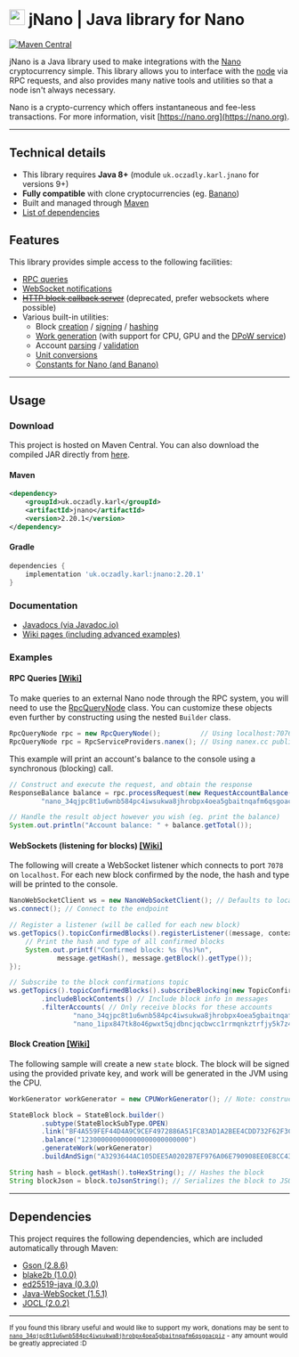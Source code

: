 # <img src="https://svgur.com/i/U0r.svg" height=28/> jNano | Java library for Nano
[![Maven Central](https://img.shields.io/maven-central/v/uk.oczadly.karl/jnano)](https://maven-badges.herokuapp.com/maven-central/uk.oczadly.karl/jnano)

jNano is a Java library used to make integrations with the [Nano](https://nano.org) cryptocurrency simple. 
 This library allows you to interface with the [node](https://github.com/nanocurrency/nano-node)
 via RPC requests, and also provides many native tools and utilities so that a node isn't always necessary.
 
Nano is a crypto-currency which offers instantaneous and fee-less transactions. For more information, visit
[https://nano.org](https://nano.org).

---

## Technical details
- This library requires **Java 8+** (module `uk.oczadly.karl.jnano` for versions 9+)
- **Fully compatible** with clone cryptocurrencies (eg. [Banano](https://banano.cc))
- Built and managed through [Maven](https://maven.apache.org/)
- [List of dependencies](#dependencies)

## Features
This library provides simple access to the following facilities:
- [RPC queries](https://github.com/koczadly/jNano/wiki/RPC-Queries)
- [WebSocket notifications](https://github.com/koczadly/jNano/wiki/WebSocket-communication)
- [~~HTTP block callback server~~](https://github.com/koczadly/jNano/wiki/Block-callback) (deprecated, prefer websockets where possible)
- Various built-in utilities:
  - Block [creation](https://github.com/koczadly/jNano/wiki/Utilities#creation--construction) / [signing](https://github.com/koczadly/jNano/wiki/Utilities#signing) / [hashing](https://github.com/koczadly/jNano/wiki/Utilities#hashing)
  - [Work generation](https://github.com/koczadly/jNano/wiki/Utilities#work-generation) (with support for CPU, GPU and the [DPoW service](https://dpow.nanocenter.org/))
  - Account [parsing](https://github.com/koczadly/jNano/wiki/Utilities#accounts) / [validation](https://github.com/koczadly/jNano/wiki/Utilities#validation)
  - [Unit conversions](https://github.com/koczadly/jNano/wiki/Utilities#unit-conversion)
  - [Constants for Nano (and Banano)](https://github.com/koczadly/jNano/wiki/Utilities#constants)

---

## Usage
### Download
This project is hosted on Maven Central. You can also download the compiled JAR directly from [here](https://maven-badges.herokuapp.com/maven-central/uk.oczadly.karl/jnano).
#### Maven
```xml
<dependency>
    <groupId>uk.oczadly.karl</groupId>
    <artifactId>jnano</artifactId>
    <version>2.20.1</version>
</dependency>
```
#### Gradle
```gradle
dependencies {
    implementation 'uk.oczadly.karl:jnano:2.20.1'
}
```

### Documentation
- [Javadocs (via Javadoc.io)](https://www.javadoc.io/doc/uk.oczadly.karl/jnano/latest/uk.oczadly.karl.jnano-summary.html)
- [Wiki pages (including advanced examples)](https://github.com/koczadly/jNano/wiki/)

### Examples
#### RPC Queries [\[Wiki\]](https://github.com/koczadly/jNano/wiki/RPC-Queries)
To make queries to an external Nano node through the RPC system, you will need to use the [RpcQueryNode](https://www.javadoc.io/doc/uk.oczadly.karl/jnano/latest/uk/oczadly/karl/jnano/rpc/RpcQueryNode.html)
 class. You can customize these objects even further by constructing using the nested `Builder` class.
```java
RpcQueryNode rpc = new RpcQueryNode();          // Using localhost:7076
RpcQueryNode rpc = RpcServiceProviders.nanex(); // Using nanex.cc public API
```
This example will print an account's balance to the console using a synchronous (blocking) call.
```java
// Construct and execute the request, and obtain the response
ResponseBalance balance = rpc.processRequest(new RequestAccountBalance(
        "nano_34qjpc8t1u6wnb584pc4iwsukwa8jhrobpx4oea5gbaitnqafm6qsgoacpiz"));

// Handle the result object however you wish (eg. print the balance)
System.out.println("Account balance: " + balance.getTotal());
```

#### WebSockets (listening for blocks) [\[Wiki\]](https://github.com/koczadly/jNano/wiki/WebSocket-communication)
The following will create a WebSocket listener which connects to port `7078` on `localhost`. For each new block
 confirmed by the node, the hash and type will be printed to the console.
```java
NanoWebSocketClient ws = new NanoWebSocketClient(); // Defaults to localhost:7078
ws.connect(); // Connect to the endpoint

// Register a listener (will be called for each new block)
ws.getTopics().topicConfirmedBlocks().registerListener((message, context) -> {
    // Print the hash and type of all confirmed blocks
    System.out.printf("Confirmed block: %s (%s)%n",
            message.getHash(), message.getBlock().getType());
});

// Subscribe to the block confirmations topic
ws.getTopics().topicConfirmedBlocks().subscribeBlocking(new TopicConfirmation.SubArgs()
        .includeBlockContents() // Include block info in messages
        .filterAccounts( // Only receive blocks for these accounts
                "nano_34qjpc8t1u6wnb584pc4iwsukwa8jhrobpx4oea5gbaitnqafm6qsgoacpiz",
                "nano_1ipx847tk8o46pwxt5qjdbncjqcbwcc1rrmqnkztrfjy5k7z4imsrata9est"));
```

#### Block Creation [\[Wiki\]](https://github.com/koczadly/jNano/wiki/Utilities#creation--construction)
The following sample will create a new `state` block. The block will be signed using the provided private key, and
 work will be generated in the JVM using the CPU.
```java
WorkGenerator workGenerator = new CPUWorkGenerator(); // Note: construct once and re-use

StateBlock block = StateBlock.builder()
        .subtype(StateBlockSubType.OPEN)
        .link("BF4A559FEF44D4A9C9CEF4972886A51FC83AD1A2BEE4CDD732F62F3C166D6D4F")
        .balance("123000000000000000000000000")
        .generateWork(workGenerator)
        .buildAndSign("A3293644AC105DEE5A0202B7EF976A06E790908EE0E8CC43AEF845380BFF954E"); // Private key

String hash = block.getHash().toHexString(); // Hashes the block
String blockJson = block.toJsonString(); // Serializes the block to JSON
```

---

## Dependencies
This project requires the following dependencies, which are included automatically through Maven:
- [Gson (2.8.6)](https://github.com/google/gson)
- [blake2b (1.0.0)](https://github.com/rfksystems/blake2b)
- [ed25519-java (0.3.0)](https://github.com/str4d/ed25519-java)
- [Java-WebSocket (1.5.1)](https://github.com/TooTallNate/Java-WebSocket)
- [JOCL (2.0.2)](https://github.com/gpu/JOCL)

---

<sup>If you found this library useful and would like to support my work, donations may be sent to 
[`nano_34qjpc8t1u6wnb584pc4iwsukwa8jhrobpx4oea5gbaitnqafm6qsgoacpiz`](https://tools.nanos.cc/?tool=pay&address=nano_34qjpc8t1u6wnb584pc4iwsukwa8jhrobpx4oea5gbaitnqafm6qsgoacpiz&amount=&recipient=Karl&message=Donation%20to%20Karl) -
 any amount would be greatly appreciated :D</sup>